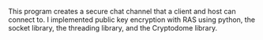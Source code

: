 This program creates a secure chat channel that a client and host can connect to. I implemented public key encryption with 
RAS using python, the socket library, the threading library, and the Cryptodome library.